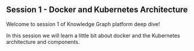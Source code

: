 

## Session 1 - Docker and Kubernetes Architecture

Welcome to session 1 of Knowledge Graph platform deep dive!

In this session we will learn a little bit about docker and the Kubernetes architecture and components.
